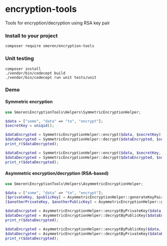 # encryption-tools
Tools for encryption/decryption using RSA key pair

### Install to your project
```shell script
composer require smoren/encryption-tools
``` 

### Unit testing
```shell script
composer install
./vendor/bin/codecept build
./vendor/bin/codecept run unit tests/unit
```

### Demo

#### Symmetric encryption
```php
use Smoren\EncryptionTools\Helpers\SymmetricEncryptionHelper;

$data = ["some", "data" => "to", "encrypt"];
$secretKey = uniqid();

$dataEncrypted = SymmetricEncryptionHelper::encrypt($data, $secretKey);
$dataDecrypted = SymmetricEncryptionHelper::decrypt($dataEncrypted, $secretKey);
print_r($dataDecrypted);

$dataEncrypted = SymmetricEncryptionHelper::encrypt($data, $secretKey, 'camellia-256-ofb');
$dataDecrypted = SymmetricEncryptionHelper::decrypt($dataEncrypted, $secretKey, 'camellia-256-ofb');
print_r($dataDecrypted);
```

#### Asymmetric encryption/decryption (RSA-based)
```php
use Smoren\EncryptionTools\Helpers\AsymmetricEncryptionHelper;

$data = ["some", "data" => "to", "encrypt"];
[$privateKey, $publicKey] = AsymmetricEncryptionHelper::generateKeyPair();
[$anotherPrivateKey, $anotherPublicKey] = AsymmetricEncryptionHelper::generateKeyPair();

$dataEncrypted = AsymmetricEncryptionHelper::encryptByPrivateKey($data, $privateKey);
$dataDecrypted = AsymmetricEncryptionHelper::decryptByPublicKey($dataEncrypted, $publicKey);
print_r($dataDecrypted);

$dataEncrypted = AsymmetricEncryptionHelper::encryptByPublicKey($data, $publicKey);
$dataDecrypted = AsymmetricEncryptionHelper::decryptByPrivateKey($dataEncrypted, $privateKey);
print_r($dataDecrypted);
```
